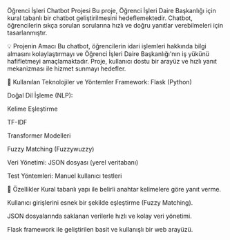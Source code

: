 Öğrenci İşleri Chatbot Projesi
Bu proje, Öğrenci İşleri Daire Başkanlığı için kural tabanlı bir chatbot geliştirilmesini hedeflemektedir. Chatbot, öğrencilerin sıkça sorulan sorularına hızlı ve doğru yanıtlar verebilmeleri için tasarlanmıştır.

💡 Projenin Amacı
Bu chatbot, öğrencilerin idari işlemleri hakkında bilgi almasını kolaylaştırmayı ve Öğrenci İşleri Daire Başkanlığı'nın iş yükünü hafifletmeyi amaçlamaktadır. Proje, kullanıcı dostu bir arayüz ve hızlı yanıt mekanizması ile hizmet sunmayı hedefler.

🔧 Kullanılan Teknolojiler ve Yöntemler
Framework: Flask (Python)

Doğal Dil İşleme (NLP):

Kelime Eşleştirme

TF-IDF

Transformer Modelleri

Fuzzy Matching (Fuzzywuzzy)

Veri Yönetimi: JSON dosyası (yerel veritabanı)

Test Yöntemleri: Manuel kullanıcı testleri

🚀 Özellikler
Kural tabanlı yapı ile belirli anahtar kelimelere göre yanıt verme.

Kullanıcı girişlerini esnek bir şekilde eşleştirme (Fuzzy Matching).

JSON dosyalarında saklanan verilerle hızlı ve kolay veri yönetimi.

Flask framework ile geliştirilen basit ve kullanışlı bir web arayüzü.

